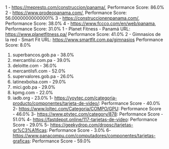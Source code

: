 1 - https://mepresto.com/construccion/panama/, Performance Score: 86.0%
2 - https://www.prodeopanama.com/, Performance Score: 56.00000000000001%
3 - https://construccionenpanama.com/, Performance Score: 38.0%
4 - https://www.fccco.com/en/web/panama, Performance Score: 31.0%
1 - Planet Fitness - Panamá
URL: https://www.planetfitness.pa/
Performance Score: 41.0%
2 - Gimnasios de la red - Smart Fit
URL: https://www.smartfit.com.pa/gimnasios
Performance Score: 8.0%

1. superbancos.gob.pa - 38.0%
2. mercantilsi.com.pa - 39.0%
3. deloitte.com - 36.0%
4. mercantilsfi.com - 52.0%
5. supervalores.gob.pa - 26.0%
6. latinexbolsa.com - 29.0%
7. mici.gob.pa - 29.0%
8. kpmg.com - 22.0%
9. iadb.org - 23.0%
   1- https://yoytec.com/categoria-producto/componentes/tarjeta-de-video/: Performance Score - 40.0%
   2- https://www.loltec.com/Categoria/COMPO/GPU: Performance Score - 46.0%
   3- https://www.ptytec.com/category/878: Performance Score - 51.0%
   4- https://fastdepot.online/117-tarjetas-de-video: Performance Score - 29.0%
   5- https://geekydrop.com/dropsc/tarjetas-gr%C3%A1ficas: Performance Score - 3.0%
   6- https://www.panacompu.com/computadores/componentes/tarjetas-graficas: Performance Score - 59.0%
